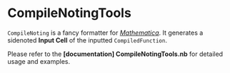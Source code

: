# CompileNotingTools

`CompileNoting` is a fancy formatter for [*Mathematica*](http://www.wolfram.com/mathematica/). It generates a sidenoted **Input Cell** of the inputted `CompiledFunction`.

Please refer to the **[documentation] CompileNotingTools.nb** for detailed usage and examples.
